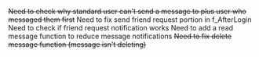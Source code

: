 ~~Need to check why standard user can't send a message to plus user who messaged them first~~
Need to fix send friend request portion in f_AfterLogin
Need to check if friend request notification works
Need to add a read message function to reduce message notifications
~~Need to fix delete message function (message isn't deleting)~~